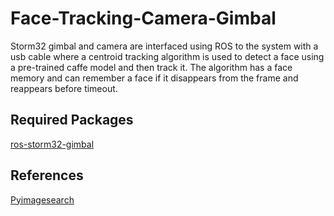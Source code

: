 # Face-Tracking-Camera-Gimbal

Storm32 gimbal and camera are interfaced using ROS to the system with a usb cable where a centroid tracking algorithm is used to detect a face using a pre-trained caffe model and then track it. The algorithm has a face memory and can remember a face if it disappears from the frame and reappears before timeout.

## Required Packages

[ros-storm32-gimbal](https://github.com/mcgill-robotics/ros-storm32-gimbal)

## References
[Pyimagesearch](https://www.pyimagesearch.com/2018/07/23/simple-object-tracking-with-opencv/)
